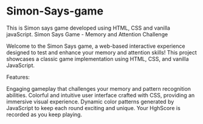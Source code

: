 # Simon-Says-game

This is Simon says game developed using HTML, CSS and vanilla javaScript.
Simon Says Game - Memory and Attention Challenge

Welcome to the Simon Says game, a web-based interactive experience designed to test and enhance your memory and attention skills! This project showcases a classic game implementation using HTML, CSS, and vanilla JavaScript.

Features:

Engaging gameplay that challenges your memory and pattern recognition abilities.
Colorful and intuitive user interface crafted with CSS, providing an immersive visual experience.
Dynamic color patterns generated by JavaScript to keep each round exciting and unique.
Your HghScore is recorded as you keep playing.
